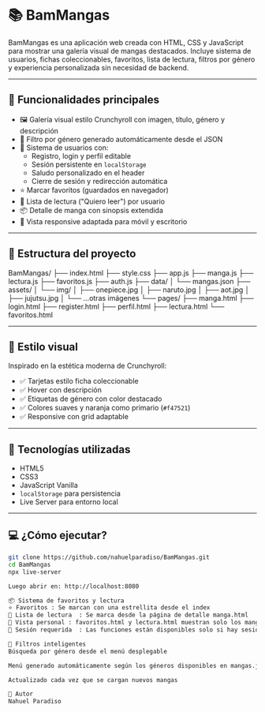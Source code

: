 # 📚 BamMangas

BamMangas es una aplicación web creada con HTML, CSS y JavaScript para mostrar una galería visual de mangas destacados. Incluye sistema de usuarios, fichas coleccionables, favoritos, lista de lectura, filtros por género y experiencia personalizada sin necesidad de backend.

---

## 🚀 Funcionalidades principales

- 🖼️ Galería visual estilo Crunchyroll con imagen, título, género y descripción
- 🔎 Filtro por género generado automáticamente desde el JSON
- 🔐 Sistema de usuarios con:
  - Registro, login y perfil editable
  - Sesión persistente en `localStorage`
  - Saludo personalizado en el header
  - Cierre de sesión y redirección automática
- ⭐ Marcar favoritos (guardados en navegador)
- 📖 Lista de lectura ("Quiero leer") por usuario
- 📦 Detalle de manga con sinopsis extendida
- 🔁 Vista responsive adaptada para móvil y escritorio

---

## 🧱 Estructura del proyecto

BamMangas/ ├── index.html ├── style.css ├── app.js ├── manga.js ├── lectura.js ├── favoritos.js ├── auth.js ├── data/ │ └── mangas.json ├── assets/ │ └── img/ │ ├── onepiece.jpg │ ├── naruto.jpg │ ├── aot.jpg │ ├── jujutsu.jpg │ └── ...otras imágenes └── pages/ ├── manga.html ├── login.html ├── register.html ├── perfil.html ├── lectura.html └── favoritos.html


---

## 🎨 Estilo visual

Inspirado en la estética moderna de Crunchyroll:

- ✅ Tarjetas estilo ficha coleccionable
- ✅ Hover con descripción
- ✅ Etiquetas de género con color destacado
- ✅ Colores suaves y naranja como primario (`#f47521`)
- ✅ Responsive con grid adaptable

---

## 🧠 Tecnologías utilizadas

- HTML5
- CSS3
- JavaScript Vanilla
- `localStorage` para persistencia
- Live Server para entorno local

---

## 💻 ¿Cómo ejecutar?

```bash
git clone https://github.com/nahuelparadiso/BamMangas.git
cd BamMangas
npx live-server

Luego abrir en: http://localhost:8080

📦 Sistema de favoritos y lectura
⭐ Favoritos	: Se marcan con una estrellita desde el index
📖 Lista de lectura	: Se marca desde la página de detalle manga.html
📂 Vista personal : favoritos.html y lectura.html muestran solo los mangas marcados
🧑 Sesión requerida	: Las funciones están disponibles solo si hay sesión activa

📘 Filtros inteligentes
Búsqueda por género desde el menú desplegable

Menú generado automáticamente según los géneros disponibles en mangas.json

Actualizado cada vez que se cargan nuevos mangas

👤 Autor
Nahuel Paradiso
